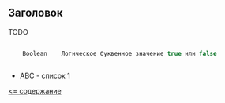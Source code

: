 ## Заголовок

TODO

```scala
       
    Boolean    Логическое буквенное значение true или false
    
```

* ABC - список 1

[<= содержание](https://github.com/steklopod/Timely-Effects/blob/master/readme.md)